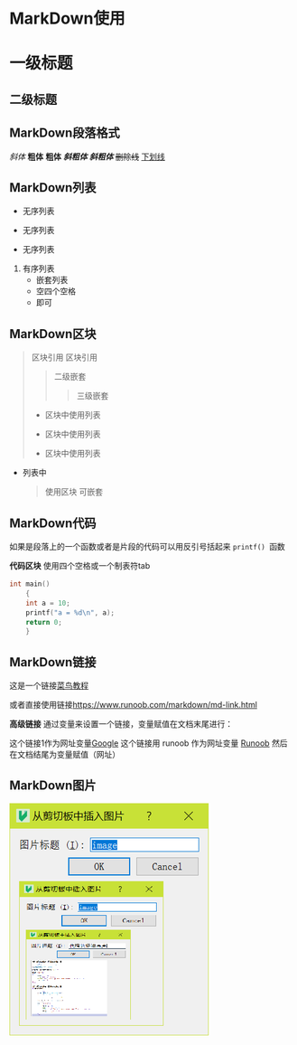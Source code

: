# MarkDown使用
# 一级标题
## 二级标题

## MarkDown段落格式
*斜体*
**粗体**
__粗体__
***斜粗体***
___斜粗体___
~~删除线~~
<u>下划线</u>

## MarkDown列表
* 无序列表
+ 无序列表
- 无序列表
1. 有序列表
    * 嵌套列表
    * 空四个空格
    - 即可

## MarkDown区块
> 区块引用
> 区块引用
>>二级嵌套
>>>三级嵌套
>+ 区块中使用列表
>- 区块中使用列表
>* 区块中使用列表

+ 列表中
    >使用区块
    >可嵌套

## MarkDown代码
如果是段落上的一个函数或者是片段的代码可以用反引号括起来
`printf() `函数

**代码区块**
使用四个空格或一个制表符tab
```c
int main()
    {
    int a = 10;
    printf("a = %d\n", a);
    return 0;
    }
```

## MarkDown链接
这是一个链接[菜鸟教程](https://www.runoob.com/markdown/md-link.html)

或者直接使用链接<https://www.runoob.com/markdown/md-link.html>

**高级链接**
通过变量来设置一个链接，变量赋值在文档末尾进行：

这个链接1作为网址变量[Google][1]
这个链接用 runoob 作为网址变量   [Runoob][runoob]
然后在文档结尾为变量赋值（网址）

[1]:https://www.runoob.com/markdown/md-link.html
[runoob]:https://www.runoob.com/markdown/md-link.html

## MarkDown图片

![图片](_v_images/20201123172423443_9700.png)